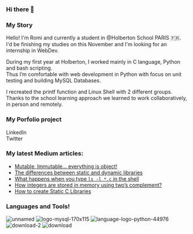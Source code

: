 ### Hi there 👋

### My Story
Hello! I'm Romi and currently a student in @Holberton School PARIS 🇫🇷.<br>
I'd be finishing my studies on this November and I'm looking for an internship in WebDev.<br>

During my first year at Holberton, I worked mainly in C language, Python and bash scripting.<br>
Thus I’m comfortable with web development in Python with focus on unit testing and building MySQL Databases.<br>

I recreated the printf function and Linux Shell with 2 different groups.<br> 
Thanks to the school learning approach we learned to work collaboratively, in person and remotely.<br>

### My Porfolio project

LinkedIn<br>
Twitter

### My latest Medium articles:
<!-- MEDIUM-STORY-LIST:START -->
- [Mutable, Immutable… everything is object!](https://medium.com/@romi.varnier/mutable-immutable-everything-is-object-e12394a6dcb6?source=rss-7076a458c9d0------2)
- [The differences between static and dynamic libraries](https://medium.com/@romi.varnier/the-differences-between-static-and-dynamic-libraries-7911e1bfd67?source=rss-7076a458c9d0------2)
- [What happens when you type `ls -l *.c` in the shell](https://medium.com/@romi.varnier/what-happens-when-you-type-ls-l-c-in-the-shell-d5cc7d893b98?source=rss-7076a458c9d0------2)
- [How integers are stored in memory using two’s complement?](https://medium.com/@romi.varnier/how-integers-are-stored-in-memory-using-twos-complement-337da47d1962?source=rss-7076a458c9d0------2)
- [How to create Static C Libraries](https://medium.com/@romi.varnier/how-to-create-static-c-libraries-d8f0373424c1?source=rss-7076a458c9d0------2)
<!-- MEDIUM-STORY-LIST:END -->

### Languages and Tools!
![unnamed](https://user-images.githubusercontent.com/69083631/161536529-7567330a-55b7-41d5-9694-4cb5aa6b0cd4.png)
![logo-mysql-170x115](https://user-images.githubusercontent.com/69083631/161536404-86c56baa-abf2-4c7f-94e1-bbd4b6bf0886.png)
![language-logo-python-44976](https://user-images.githubusercontent.com/69083631/161536355-23d77045-dafe-440d-be75-f1454e09c252.png)
![download-2](https://user-images.githubusercontent.com/69083631/161536458-4320c0b7-9491-461c-ab84-086a0eb05443.png)
![download](https://user-images.githubusercontent.com/69083631/161536748-f9fbba8b-b978-409b-a0d5-7bc5dd28b6b2.png)
